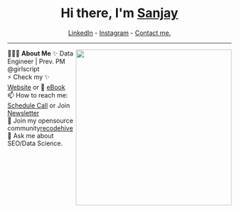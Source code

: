 <h1 align="center"> Hi there, I'm <a href="https://www.linkedin.com/in/daniel-teles-629421227/?locale=en_US">Sanjay</a> </h1>

<!--- Adding Header Elements -->
<p align="center">
  <a href="https://www.linkedin.com/in/daniel-teles-629421227/?locale=en_US">LinkedIn</a> - 
  <a href="https://www.instagram.com/daniel.dinizt/">Instagram</a> -
  <a href="mailto:danielribeiroteles021@gmail.com">Contact me.</a> 
</p>

-----------------------------------------------------------
👨🏻‍💻 **About Me**<img src="https://otimogestorerp.wpenginepowered.com/wp-content/uploads/2021/09/img-topo-cadeado-og-02.png" min-width="300px" max-width="300px" width="350px" align="right"> 
✨ Data Engineer | Prev. PM @girlscript <br>
⚡ Check my ✨ [Website](https://recodehive.com/) or 🌱 [eBook](https://learn.recodehive.com/datascience)<br>
📫 How to reach me: [Schedule Call](https://topmate.io/sanjaykv) or Join  [Newsletter](https://recodehive.substack.com/)<br>
👯 Join my opensource community[recodehive](https://github.com/Recodehive)<br>
💬 Ask me about SEO/Data Science.<br>
<!--- Adding Tech Stack open Section -->
